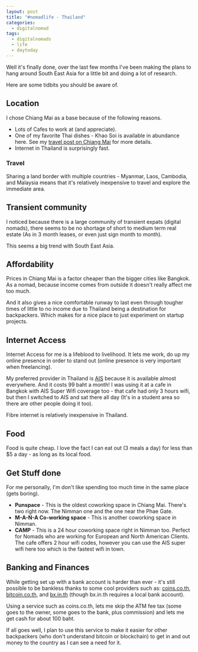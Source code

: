 ```yaml
---
layout: post
title: "#nomadlife - Thailand"
categories:
  - digitalnomad
tags:
  - digitalnomads
  - life
  - daytoday
---
```


Well it's finally done, over the last few months I've been making the plans to hang around South East Asia for a little bit and doing a lot of research.

Here are some tidbits you should be aware of.

## Location

I chose Chiang Mai as a base because of the following reasons.

* Lots of Cafes to work at (and appreciate).
* One of my favorite Thai dishes - Khao Soi is available in abundance here. See my [travel post on Chiang Mai](https://itinerantfoodie.com/post/tripreport/2016-11-14/chiang-mai-trip-report.html) for more details.
* Internet in Thailand is surprisingly fast.

### Travel

Sharing a land border with multiple countries - Myanmar, Laos, Cambodia, and Malaysia means that it's relatively inexpensive to travel and explore the immediate area.

## Transient community

I noticed because there is a large community of transient expats (digital nomads), there seems to be no shortage of short to medium term real estate (As in 3 month leases, or even just sign month to month).

This seems a big trend with South East Asia.

## Affordability

Prices in Chiang Mai is a factor cheaper than the bigger cities like Bangkok. As a nomad, because income comes from outside it doesn't really affect me too much.

And it also gives a nice comfortable runway to last even through tougher times of little to no income due to Thailand being a destination for backpackers. Which makes for a nice place to just experiment on startup projects.

## Internet Access

Internet Access for me is a lifeblood to livelihood. It lets me work, do up my online presence in order to stand out (online presence is very important when freelancing).

My preferred provider in Thailand is [AIS](http://www.ais.co.th/superwifi/en/) because it is available almost everywhere. And it costs 99 baht a month! I was using it at a cafe in Bangkok with AIS Super Wifi coverage too - that cafe had only 3 hours wifi, but then I switched to AIS and sat there all day (It's in a student area so there are other people doing it too).

Fibre internet is relatively inexpensive in Thailand.

## Food

Food is quite cheap. I love the fact I can eat out (3 meals a day) for less than $5 a day - as long as its local food.

## Get Stuff done

For me personally, I'm don't like spending too much time in the same place (gets boring).

* **Punspace** - This is the oldest coworking space in Chiang Mai. There's two right now. The Nimman one and the one near the Phae Gate.
* **M-A-N-A Co-working space** - This is another coworking space in Nimman.
* **CAMP** - This is a 24 hour coworking space right in Nimman too. Perfect for Nomads who are working for European and North American Clients. The cafe offers 2 hour wifi codes, however you can use the AIS super wifi here too which is the fastest wifi in town.

## Banking and Finances

While getting set up with a bank account is harder than ever - it's still possible to be bankless thanks to some cool providers such as: [coins.co.th](https://coins.co.th), [bitcoin.co.th](https://bitcoin.co.th), and [bx.in.th](https://bx.in.th) (though bx.in.th requires a local bank account).

Using a service such as coins.co.th, lets me skip the ATM fee tax (some goes to the owner, some goes to the bank, plus commission) and lets me get cash for about 100 baht.

If all goes well, I plan to use this service to make it easier for other backpackers (who don't understand bitcoin or blockchain) to get in and out money to the country as I can see a need for it.
